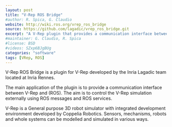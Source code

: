 ```yaml
---
layout: post
title: "V-Rep ROS Bridge"
#author: R. Spica, G. Claudio
website: http://wiki.ros.org/vrep_ros_bridge
source: https://github.com/lagadic/vrep_ros_bridge.git
excerpt: "A V-Rep plugin that provides a communication interface between V-Rep and ROS."
#maintainer: G. Claudio, R. Spica 
#license: BSD
#videos: SZxp6BJgBUg
categories: "software"
tags: [VRep, ROS]
---
```


V-Rep ROS Bridge is a plugin for V-Rep developed by the Inria Lagadic team located at Inria Rennes.

The main application of the plugin is to provide a communication interface between V-Rep and (ROS). 
The aim is to control the V-Rep simulation externally using ROS messages and ROS services.

V-Rep is a General purpose 3D robot simulator with integrated development environment developed by 
Coppelia Robotics. Sensors, mechanisms, robots and whole systems can be modelled and simulated in various ways.
